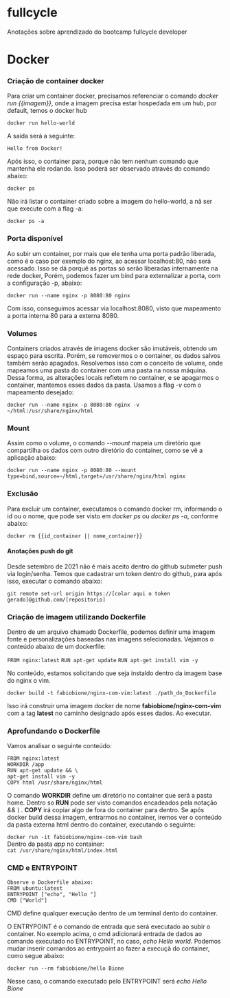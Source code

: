 # fullcycle
Anotações sobre aprendizado do bootcamp fullcycle developer


# Docker
### Criação de container docker
Para criar um container docker, precisamos referenciar o comando *docker run {{imagem}}*, onde a imagem precisa estar hospedada em um hub, por default, temos o docker hub

`docker run hello-world` 

A saída será a seguinte:

`Hello from Docker!`

Após isso, o container para, porque não tem nenhum comando que mantenha ele rodando. Isso poderá ser observado através do comando abaixo:

`docker ps`

Não irá listar o container criado sobre a imagem do hello-world, a nã ser que execute com a flag -a:

`docker ps -a`

### Porta disponível
Ao subir um container, por mais que ele tenha uma porta padrão liberada, como é o caso por exemplo do nginx, ao acessar localhost:80, não será acessado. Isso se dá porquê as portas só serão liberadas internamente na rede docker, Porém, podemos fazer um bind para externalizar a porta, com a configuração -p, abaixo:

`docker run --name nginx -p 8080:80 nginx`

Com isso, conseguimos acessar via localhost:8080, visto que mapeamento a porta interna 80 para a externa 8080.

### Volumes
Containers criados através de imagens docker são imutáveis, obtendo um espaço para escrita. Porém, se removermos o o container, os dados salvos também serão apagados. Resolvemos isso com o conceito de volume, onde mapeamos uma pasta do container com uma pasta na nossa máquina. Dessa forma, as alterações locais refletem no container, e se apagarmos o container, mantemos esses dados da pasta. Usamos a flag *-v* com o mapeamento desejado:

`docker run --name nginx -p 8080:80 nginx -v ~/html:/usr/share/nginx/html`

### Mount
Assim como o volume, o comando *--mount* mapeia um diretório que compartilha os dados com outro diretório do container, como se vê a aplicação abaixo:

`docker run --name nginx -p 8080:80 --mount type=bind,source=~/html,target=/usr/share/nginx/html nginx`

### Exclusão
Para excluir um container, executamos o comando docker rm, informando o id ou o nome, que pode ser visto em *docker ps* ou *docker ps -a*, conforme abaixo:

`docker rm {{id_container || nome_container}}`

#### Anotações push do git

Desde setembro de 2021 não é mais aceito dentro do github submeter push via login/senha. Temos que cadastrar um token dentro do github, para após isso, executar o comando abaixo:

`git remote set-url origin https://[colar aqui o token gerado]@github.com/[repositorio]`


### Criação de imagem utilizando Dockerfile
Dentro de um arquivo chamado Dockerfile, podemos definir uma imagem fonte e personalizações baseadas nas imagens selecionadas. Vejamos o conteúdo abaixo de um dockerfile:

`FROM nginx:latest`
`RUN apt-get update`
`RUN apt-get install vim -y`

No conteúdo, estamos solicitando que seja instaldo dentro da imagem base do nginx o vim.

`docker build -t fabiobione/nginx-com-vim:latest ./path_do_Dockerfile`

Isso irá construir uma imagem docker de nome **fabiobione/nginx-com-vim** com a tag **latest** no caminho designado após esses dados. Ao executar.

### Aprofundando o Dockerfile
Vamos analisar o seguinte conteúdo:

`FROM nginx:latest`  
`WORKDIR /app`  
`RUN apt-get update && \`  
`apt-get install vim -y`  
`COPY html /usr/share/nginx/html`  

O comando **WORKDIR** define um diretório no container que será a pasta home. Dentro so **RUN** pode ser visto comandos encadeados pela notação 
*&& \\* . **COPY** irá copiar algo de fora do container para dentro. Se após docker build dessa imagem, entrarmos no container, iremos ver o conteúdo da pasta externa html dentro do container, executando o seguinte:

`docker run -it fabiobione/nginx-com-vim bash`  
Dentro da pasta *app* no container:  
`cat /usr/share/nginx/html/index.html`

### CMD e ENTRYPOINT

`Observe o Dockerfile abaixo:`  
`FROM ubuntu:latest`  
`ENTRYPOINT ["echo", "Hello "]`  
`CMD ["World"]`  

CMD define qualquer execução dentro de um terminal dento do container.

O ENTRYPOINT é o comando de entrada que será executado ao subir o container. No exemplo acima, o cmd adicionará entrada de dados ao comando executado no ENTRYPOINT, no caso, *echo Hello world*. Podemos mudar inserir comandos ao entrypoint ao fazer a execuçã do container, como segue abaixo:

`docker run --rm fabiobione/hello Bione`  

Nesse caso, o comando executado pelo ENTRYPOINT será *echo Hello Bione*
